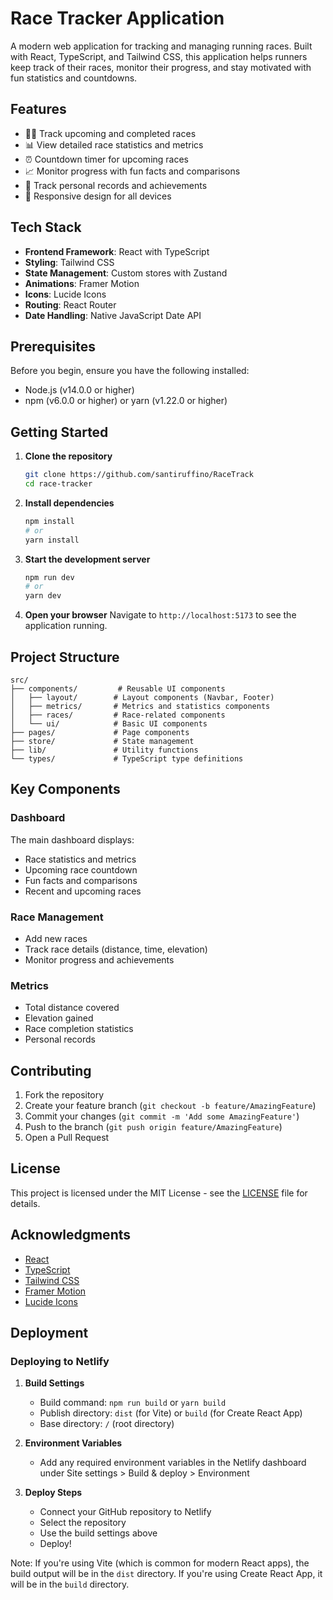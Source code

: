 # Race Tracker Application

A modern web application for tracking and managing running races. Built with React, TypeScript, and Tailwind CSS, this application helps runners keep track of their races, monitor their progress, and stay motivated with fun statistics and countdowns.

## Features

- 🏃‍♂️ Track upcoming and completed races
- 📊 View detailed race statistics and metrics
- ⏰ Countdown timer for upcoming races
- 📈 Monitor progress with fun facts and comparisons
- 🎯 Track personal records and achievements
- 📱 Responsive design for all devices

## Tech Stack

- **Frontend Framework**: React with TypeScript
- **Styling**: Tailwind CSS
- **State Management**: Custom stores with Zustand
- **Animations**: Framer Motion
- **Icons**: Lucide Icons
- **Routing**: React Router
- **Date Handling**: Native JavaScript Date API

## Prerequisites

Before you begin, ensure you have the following installed:
- Node.js (v14.0.0 or higher)
- npm (v6.0.0 or higher) or yarn (v1.22.0 or higher)

## Getting Started

1. **Clone the repository**
   ```bash
   git clone https://github.com/santiruffino/RaceTrack
   cd race-tracker
   ```

2. **Install dependencies**
   ```bash
   npm install
   # or
   yarn install
   ```

3. **Start the development server**
   ```bash
   npm run dev
   # or
   yarn dev
   ```

4. **Open your browser**
   Navigate to `http://localhost:5173` to see the application running.

## Project Structure

```
src/
├── components/         # Reusable UI components
│   ├── layout/        # Layout components (Navbar, Footer)
│   ├── metrics/       # Metrics and statistics components
│   ├── races/         # Race-related components
│   └── ui/            # Basic UI components
├── pages/             # Page components
├── store/             # State management
├── lib/               # Utility functions
└── types/             # TypeScript type definitions
```

## Key Components

### Dashboard
The main dashboard displays:
- Race statistics and metrics
- Upcoming race countdown
- Fun facts and comparisons
- Recent and upcoming races

### Race Management
- Add new races
- Track race details (distance, time, elevation)
- Monitor progress and achievements

### Metrics
- Total distance covered
- Elevation gained
- Race completion statistics
- Personal records

## Contributing

1. Fork the repository
2. Create your feature branch (`git checkout -b feature/AmazingFeature`)
3. Commit your changes (`git commit -m 'Add some AmazingFeature'`)
4. Push to the branch (`git push origin feature/AmazingFeature`)
5. Open a Pull Request

## License

This project is licensed under the MIT License - see the [LICENSE](LICENSE) file for details.

## Acknowledgments

- [React](https://reactjs.org/)
- [TypeScript](https://www.typescriptlang.org/)
- [Tailwind CSS](https://tailwindcss.com/)
- [Framer Motion](https://www.framer.com/motion/)
- [Lucide Icons](https://lucide.dev/)

## Deployment

### Deploying to Netlify

1. **Build Settings**
   - Build command: `npm run build` or `yarn build`
   - Publish directory: `dist` (for Vite) or `build` (for Create React App)
   - Base directory: `/` (root directory)

2. **Environment Variables**
   - Add any required environment variables in the Netlify dashboard under Site settings > Build & deploy > Environment

3. **Deploy Steps**
   - Connect your GitHub repository to Netlify
   - Select the repository
   - Use the build settings above
   - Deploy!

Note: If you're using Vite (which is common for modern React apps), the build output will be in the `dist` directory. If you're using Create React App, it will be in the `build` directory. 
